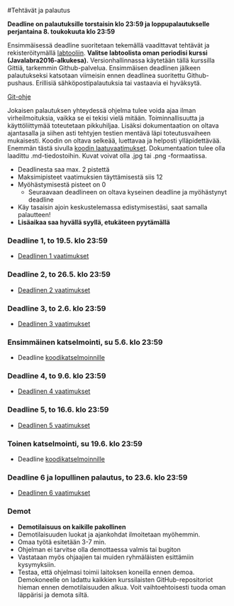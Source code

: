 ﻿#Tehtävät ja palautus

**Deadline on palautuksille torstaisin klo 23:59 ja loppupalautukselle perjantaina 8. toukokuuta klo 23:59**

Ensimmäisessä deadline suoritetaan tekemällä vaadittavat tehtävät ja rekisteröitymällä [labtooliin](http://tktl-labtool.herokuapp.com/register). **Valitse labtoolista oman periodisi kurssi (Javalabra2016-alkukesa).** Versionhallinnassa käytetään tällä kurssilla Gittiä, tarkemmin Github-palvelua. Ensimmäisen deadlinen jälkeen palautukseksi katsotaan viimeisin ennen deadlinea suoritettu Github-pushaus. Erillisiä sähköpostipalautuksia tai vastaavia ei hyväksytä.

[Git-ohje](ohjeet/Git-ohje.md)

Jokaisen palautuksen yhteydessä ohjelma tulee voida ajaa ilman virheilmoituksia, vaikka se ei tekisi vielä mitään. Toiminnallisuutta ja käyttöliittymää toteutetaan pikkuhiljaa. Lisäksi dokumentaation  on oltava ajantasalla ja siihen asti tehtyjen testien mentävä läpi toteutusvaiheen mukaisesti. Koodin on oltava selkeää, luettavaa ja helposti ylläpidettävää. Enemmän tästä sivulla [koodin laatuvaatimukset](Koodin-laatuvaatimukset.md). Dokumentaation tulee olla laadittu .md-tiedostoihin. Kuvat voivat olla .jpg tai .png -formaatissa.

* Deadlinesta saa max. 2 pistettä
* Maksimipisteet vaatimuksien täyttämisestä siis 12
* Myöhästymisestä pisteet on 0
  * Seuraavaan deadlineen on oltava kyseinen deadline ja myöhästynyt deadline
* Käy tasaisin ajoin keskustelemassa edistymisestäsi, saat samalla palautteen!
* **Lisäaikaa saa hyvällä syyllä, etukäteen pyytämällä**

### Deadline 1, to 19.5. klo 23:59
* [Deadlinen 1 vaatimukset](Deadline-1.md)

### Deadline 2, to 26.5. klo 23:59
* [Deadlinen 2 vaatimukset](Deadline-2.md)

### Deadline 3, to 2.6. klo 23:59
* [Deadlinen 3 vaatimukset](Deadline-3.md)

### Ensimmäinen katselmointi, su 5.6. klo 23:59
* Deadline [koodikatselmoinnille](Koodikatselmointi.md)

### Deadline 4, to 9.6. klo 23:59
* [Deadlinen 4 vaatimukset](Deadline-4.md)

### Deadline 5, to 16.6. klo 23:59
* [Deadlinen 5 vaatimukset](Deadline-5.md)

### Toinen katselmointi, su 19.6. klo 23:59
* Deadline [koodikatselmoinnille](Koodikatselmointi.md)

### Deadline 6 ja lopullinen palautus, to 23.6. klo 23:59
* [Deadlinen 6 vaatimukset](Deadline-6-lopullinen-palautus.md)

### Demot

* **Demotilaisuus on kaikille pakollinen**
* Demotilaisuuden luokat ja ajankohdat ilmoitetaan myöhemmin.
* Omaa työtä esitetään 3-7 min.
* Ohjelman ei tarvitse olla demottaessa valmis tai bugiton
* Vastataan myös ohjaajien tai muiden ryhmäläisten esittämiin kysymyksiin.
* Testaa, että ohjelmasi toimii laitoksen koneilla ennen demoa. Demokoneelle on ladattu kaikkien kurssilaisten GitHub-repositoriot hieman ennen demotilaisuuden alkua. Voit vaihtoehtoisesti tuoda oman läppärisi ja demota siltä.
